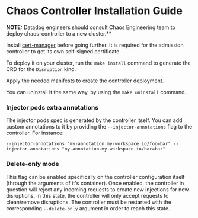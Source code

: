 # Chaos Controller Installation Guide

**NOTE:** Datadog engineers should consult Chaos Engineering team to deploy chaos-controller to a new cluster.**

Install [cert-manager](https://cert-manager.io/docs/installation/kubernetes/) before going further. It is required for the admission controller to get its own self-signed certificate.

To deploy it on your cluster, run the `make install` command to generate the CRD for the `Disruption` kind.

Apply the needed manifests to create the controller deployment.

You can uninstall it the same way, by using the `make uninstall` command.

### Injector pods extra annotations

The injector pods spec is generated by the controller itself. You can add custom annotations to it by providing the `--injector-annotations` flag to the controller. For instance:

```
--injector-annotations "my-annotation.my-workspace.io/foo=bar" --injector-annotations "my-annotation.my-workspace.io/bar=baz"
```

### Delete-only mode

This flag can be enabled specifically on the controller configuration itself (through the arguments of it's container). Once enabled, the controller in question will reject any incoming requests to create new injections for new disruptions. In this state, the controller will only accept requests to clean/remove disruptions. The controller must be restarted with the corresponding `--delete-only` argument in order to reach this state.